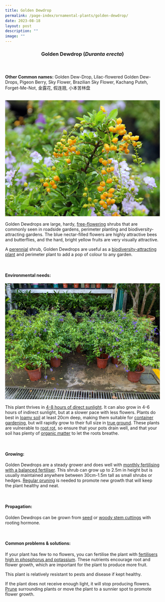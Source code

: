 ```yaml
---
title: Golden Dewdrop
permalink: /page-index/ornamental-plants/golden-dewdrop/
date: 2023-08-18
layout: post
description: ""
image: ""
---
```

<header> 
	<h3>Golden Dewdrop (<em>Duranta erecta</em>)</h3> 
</header>

<section>
	<p><strong>Other Common names:</strong> Golden Dew-Drop, Lilac-flowered Golden Dew-Drops, Pigeon Berry, Sky Flower, Brazilian Sky Flower, Kachang Puteh, Forget-Me-Not, 金露花, 假连翘, 小本苦林盘</p>
	<br>
</section>
 
<section>
	<img title="Golden dewdrop plant with flowers and fruits. Photo by Flora and Fauna Web." src="/images/Plants/gildendewdrop_ffw.jpg">
	<p>Golden Dewdrops are large, hardy, <a href="/learn-more-about-gardening/glossary/#f">free-flowering</a> shrubs that are commonly seen in roadside gardens, perimeter planting and biodiversity-attracting gardens. The blue nectar-filled flowers are highly attractive bees and butterflies, and the hard, bright yellow fruits are very visually attractive.</p>
	<p>A <a href="/learn-more-about-gardening/glossary/#p">perennial</a> shrub, Golden Dewdrops are useful as a <a href="/page-index/glossary/biodiversity-attracting-plants/">biodiversity-attracting plant</a> and perimeter plant to add a pop of colour to any garden.</p>
	 <br> 
</section> 
 
<section> 
  <h4>Environmental needs:</h4> 
	<img title="Golden dewdrop plants grown in pots. Photo by Jacqueline Chua." src="/images/Plants/goldendewdrops%20(1)_jacquelinechua.jpg">
  <p>This plant thrives in <a href="/page-index/horticulture-techniques/gauging-light/">4-8 hours of direct sunlight</a>. It can also grow in 4-6 hours of indirect sunlight, but at a slower pace with less flowers. Plants do best in <a href="/page-index/horticulture-techniques/soil/">loamy soil</a> at least 20cm deep, making them suitable for <a href="/page-index/horticulture-techniques/planting-in-containers/">container gardening</a>, but will rapidly grow to their full size in <a href="/page-index/horticulture-techniques/true-ground/">true ground</a>. These plants are vulnerable to <a href="/page-index/plant-problems/root-rot/">root rot</a>, so ensure that your pots drain well, and that your soil has plenty of <a href="/page-index/horticulture-techniques/soil-amendments/">organic matter</a> to let the roots breathe.</p> 
	<br>
</section>

<section> 
  <h4>Growing:</h4> 
	<p>Golden Dewdrops are a steady grower and does well with <a href="/page-index/horticulture-techniques/fertilising/">monthly fertilising with a balanced fertiliser</a>. This shrub can grow up to 2.5m in height but is usually maintained anywhere between 30cm-1.5m tall as small shrubs or hedges. <a href="/page-index/horticulture-techniques/pruning/">Regular pruning</a> is needed to promote new growth that will keep the plant healthy and neat.</p> 
	<br> 
</section> 

<section> 
  <h4>Propagation:</h4> 
	<p>Golden Dewdrops can be grown from <a href="/page-index/horticulture-techniques/propagating-by-seed/">seed</a> or <a href="/page-index/horticulture-techniques/propagating-by-cuttings/">woody stem cuttings</a> with rooting hormone. </p> 
	<br> 
</section> 
 
<section> 
  <h4>Common problems &amp; solutions:</h4> 
	<p>If your plant has few to no flowers, you can fertilise the plant with <a href="/page-index/horticulture-techniques/fertilising/">fertilisers high in phosphorus and potassium</a>. These nutrients encourage root and flower growth, which are important for the plant to produce more fruit.</p>
	<p>This plant is relatively resistant to pests and disease if kept healthy.</p>
	<p>If the plant does not receive enough light, it will stop producing flowers. <a href="/page-index/horticulture-techniques/pruning/">Prune</a> surrounding plants or move the plant to a sunnier spot to promote flower growth.</p>
	<br> 
</section>